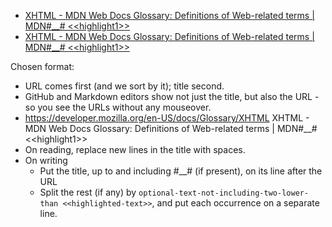 - <a href="https://developer.mozilla.org/en-US/docs/Glossary/XHTML">XHTML - MDN Web Docs Glossary: Definitions of Web-related terms | MDN#__#
  &lt;&lt;highlight1&gt;&gt;
  </a>
- [XHTML - MDN Web Docs Glossary: Definitions of Web-related terms | MDN#__#
  &lt;&lt;highlight1&gt;&gt;
  ](https://developer.mozilla.org/en-US/docs/Glossary/XHTML)

Chosen format:

- URL comes first (and we sort by it); title second.
- GitHub and Markdown editors show not just the title, but also the URL - so you see the URLs without any mouseover.
- https://developer.mozilla.org/en-US/docs/Glossary/XHTML
  XHTML - MDN Web Docs Glossary: Definitions of Web-related terms | MDN#__#
  &lt;&lt;highlight1&gt;&gt;
- On reading, replace new lines in the title with spaces.
- On writing
  - Put the title, up to and including #__# (if present), on its line after the URL
  - Split the rest (if any) by `optional-text-not-including-two-lower-than
    <<highlighted-text>>`, and put each occurrence on a separate line.
